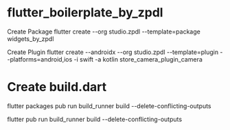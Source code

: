 # flutter_boilerplate_by_zpdl

Create Package
flutter create --org studio.zpdl --template=package widgets_by_zpdl

Create Plugin
flutter create --androidx --org studio.zpdl --template=plugin --platforms=android,ios -i swift -a kotlin store_camera_plugin_camera


# Create build.dart
flutter packages pub run build_runner build --delete-conflicting-outputs


flutter pub run build_runner build --delete-conflicting-outputs